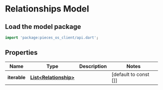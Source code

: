 # Relationships Model

## Load the model package
```dart
import 'package:pieces_os_client/api.dart';
```

## Properties
Name | Type | Description | Notes
------------ | ------------- | ------------- | -------------
**iterable** | [**List\<Relationship\>**](Relationship) |  | [default to const []]




